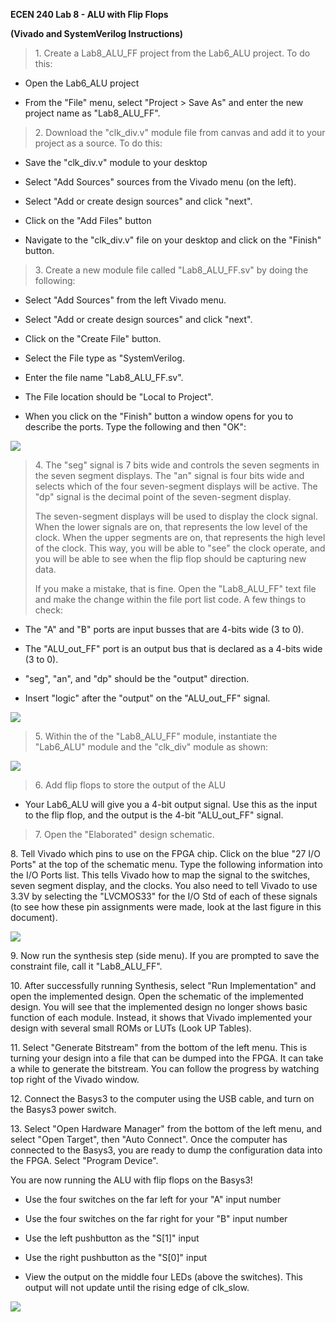 **ECEN 240 Lab 8 - ALU with Flip Flops**

**(Vivado and SystemVerilog Instructions)**

> 1\. Create a Lab8\_ALU\_FF project from the Lab6\_ALU project. To do
> this:

-   Open the Lab6\_ALU project

-   From the "File" menu, select "Project \> Save As" and enter the new
    project name as "Lab8\_ALU\_FF".

> 2\. Download the "clk\_div.v" module file from canvas and add it to
> your project as a source. To do this:

-   Save the "clk\_div.v" module to your desktop

-   Select "Add Sources" sources from the Vivado menu (on the left).

-   Select "Add or create design sources" and click "next".

-   Click on the "Add Files" button

-   Navigate to the "clk\_div.v" file on your desktop and click on the
    "Finish" button.

> 3\. Create a new module file called "Lab8\_ALU\_FF.sv" by doing the
> following:

-   Select "Add Sources" from the left Vivado menu.

-   Select "Add or create design sources" and click "next".

-   Click on the "Create File" button.

-   Select the File type as "SystemVerilog.

-   Enter the file name "Lab8\_ALU\_FF.sv".

-   The File location should be "Local to Project".

-   When you click on the "Finish" button a window opens for you to
    describe the ports. Type the following and then "OK":

![](media/Lab8_ports.png)

> 4\. The "seg" signal is 7 bits wide and controls the seven segments in
> the seven segment displays. The "an" signal is four bits wide and
> selects which of the four seven-segment displays will be active. The
> "dp" signal is the decimal point of the seven-segment display.
>
> The seven-segment displays will be used to display the clock signal.
> When the lower signals are on, that represents the low level of the
> clock. When the upper segments are on, that represents the high level
> of the clock. This way, you will be able to "see" the clock operate,
> and you will be able to see when the flip flop should be capturing new
> data.
>
> If you make a mistake, that is fine. Open the "Lab8\_ALU\_FF" text
> file and make the change within the file port list code. A few things
> to check:

-   The "A" and "B" ports are input busses that are 4-bits wide (3 to
    0).

-   The "ALU\_out\_FF" port is an output bus that is declared as a
    4-bits wide (3 to 0).

-   "seg", "an", and "dp" should be the "output" direction.

-   Insert "logic" after the "output" on the "ALU\_out\_FF" signal.

![](media/Lab8_code0.png)

> 5\. Within the of the "Lab8\_ALU\_FF" module, instantiate the
> "Lab6\_ALU" module and the "clk\_div" module as shown:

![](media/Lab8_code.png)

> 6\. Add flip flops to store the output of the ALU

-   Your Lab6\_ALU will give you a 4-bit output signal. Use this as the
    input to the flip flop, and the output is the 4-bit "ALU\_out\_FF"
    signal.

> 7\. Open the "Elaborated" design schematic.

8\. Tell Vivado which pins to use on the FPGA chip. Click on the blue
"27 I/O Ports" at the top of the schematic menu. Type the following
information into the I/O Ports list. This tells Vivado how to map the
signal to the switches, seven segment display, and the clocks. You also
need to tell Vivado to use 3.3V by selecting the "LVCMOS33" for the I/O
Std of each of these signals (to see how these pin assignments were
made, look at the last figure in this document).

![](media/Lab8_pins.png)

9\. Now run the synthesis step (side menu). If you are prompted to save
the constraint file, call it "Lab8\_ALU\_FF".

10\. After successfully running Synthesis, select "Run Implementation"
and open the implemented design. Open the schematic of the implemented
design. You will see that the implemented design no longer shows basic
function of each module. Instead, it shows that Vivado implemented your
design with several small ROMs or LUTs (Look UP Tables).

11\. Select "Generate Bitstream" from the bottom of the left menu. This
is turning your design into a file that can be dumped into the FPGA. It
can take a while to generate the bitstream. You can follow the progress
by watching top right of the Vivado window.

12\. Connect the Basys3 to the computer using the USB cable, and turn on
the Basys3 power switch.

13\. Select "Open Hardware Manager" from the bottom of the left menu,
and select "Open Target", then "Auto Connect". Once the computer has
connected to the Basys3, you are ready to dump the configuration data
into the FPGA. Select "Program Device".

You are now running the ALU with flip flops on the Basys3!

-   Use the four switches on the far left for your "A" input number

-   Use the four switches on the far right for your "B" input number

-   Use the left pushbutton as the "S\[1\]" input

-   Use the right pushbutton as the "S\[0\]" input

-   View the output on the middle four LEDs (above the switches). This
    output will not update until the rising edge of clk\_slow.

![](media/Lab8_diagram.png)
